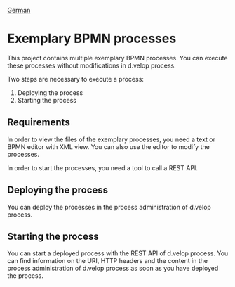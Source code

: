 [German](README_de.md)

# Exemplary BPMN processes

This project contains multiple exemplary BPMN processes.
You can execute these processes without modifications in d.velop process.

Two steps are necessary to execute a process:

1. Deploying the process
2. Starting the process


## Requirements

In order to view the files of the exemplary processes, you need a text or BPMN editor with XML view.
You can also use the editor to modify the processes.

In order to start the processes, you need a tool to call a REST API.


## Deploying the process

You can deploy the processes in the process administration of d.velop process.


## Starting the process

You can start a deployed process with the REST API of d.velop process.
You can find information on the URI, HTTP headers and the content in the process administration of d.velop process as soon as you have deployed the process.
